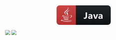 <p align="center">
  <a href="#">
    <img src="svg/languages/java.svg" alt="java" style="vertical-align:top margin:6px 4px">
  </a>  
</p>

![](https://github-readme-stats.vercel.app/api?username=soz0&count_private=true&bg_color=55,020024,4c005d,79096d&text_color=ffffff)
![](https://github-readme-stats.vercel.app/api/top-langs/?username=soz0&langs_count=3&bg_color=55,020024,4c005d,79096d&text_color=ffffff)
